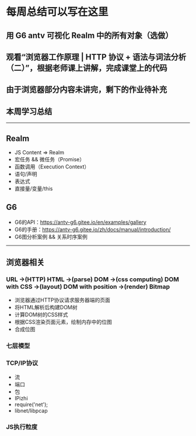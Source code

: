 # 每周总结可以写在这里
## 用 G6 antv 可视化 Realm 中的所有对象（选做）
## 观看“浏览器工作原理 | HTTP 协议 + 语法与词法分析（二）”，根据老师课上讲解，完成课堂上的代码
## 由于浏览器部分内容未讲完，剩下的作业待补充
## 本周学习总结
---

## Realm
- JS Content => Realm
- 宏任务 && 微任务（Promise）
- 函数调用（Execution Context）
- 语句/声明
- 表达式
- 直接量/变量/this

## G6
- G6的API：https://antv-g6.gitee.io/en/examples/gallery
- G6的手册：https://antv-g6.gitee.io/zh/docs/manual/introduction/
- G6图分析案例 && 关系时序案例

---

## 浏览器相关
### URL ->(HTTP) HTML ->(parse) DOM ->(css computing) DOM with CSS ->(layout) DOM with 	position ->(render) Bitmap
- 浏览器通过HTTP协议请求服务器端的页面
- 将HTML解析后构建DOM树
- 计算DOM树的CSS样式
- 根据CSS渲染页面元素，绘制内存中的位图
- 合成位图

### 七层模型
### TCP/IP协议
- 流
- 端口
- 包
- IPizhi
- require('net');
- libnet/libpcap

### JS执行粒度



